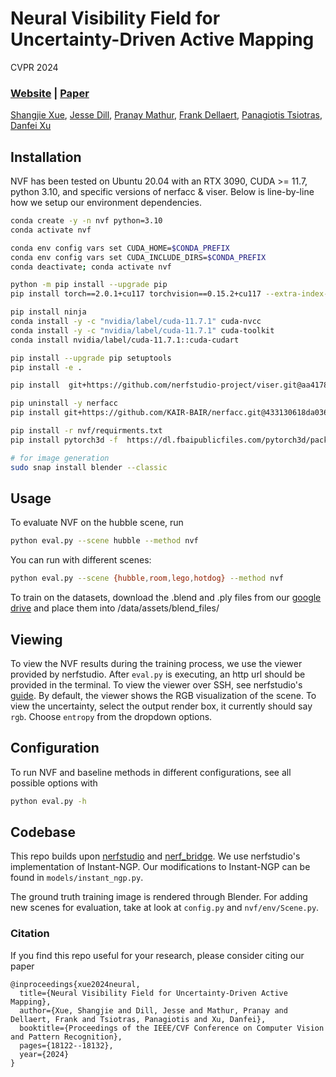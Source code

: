 
# Neural Visibility Field for Uncertainty-Driven Active Mapping

CVPR 2024

### [Website](https://sites.google.com/view/nvf-cvpr24/) | [Paper](https://arxiv.org/abs/2406.06948/)

[Shangjie Xue](https://xsj01.github.io/), [Jesse Dill](https://www.linkedin.com/in/jesse-n-dill/), [Pranay Mathur](https://matnay.github.io/), [Frank Dellaert](https://dellaert.github.io/), [Panagiotis Tsiotras](https://ae.gatech.edu/directory/person/panagiotis-tsiotras), [Danfei Xu](https://faculty.cc.gatech.edu/~danfei/)

## Installation
NVF has been tested on Ubuntu 20.04 with an RTX 3090, CUDA >= 11.7, python 3.10, and specific versions of nerfacc & viser. Below is line-by-line how we setup our environment dependencies. 
```bash
conda create -y -n nvf python=3.10
conda activate nvf

conda env config vars set CUDA_HOME=$CONDA_PREFIX
conda env config vars set CUDA_INCLUDE_DIRS=$CONDA_PREFIX
conda deactivate; conda activate nvf

python -m pip install --upgrade pip
pip install torch==2.0.1+cu117 torchvision==0.15.2+cu117 --extra-index-url https://download.pytorch.org/whl/cu117

pip install ninja
conda install -y -c "nvidia/label/cuda-11.7.1" cuda-nvcc
conda install -y -c "nvidia/label/cuda-11.7.1" cuda-toolkit
conda install nvidia/label/cuda-11.7.1::cuda-cudart

pip install --upgrade pip setuptools
pip install -e .

pip install  git+https://github.com/nerfstudio-project/viser.git@aa417815bf248ba15ee6e22cd4bb49bbc149dee8

pip uninstall -y nerfacc
pip install git+https://github.com/KAIR-BAIR/nerfacc.git@433130618da036d64581e07dc1bf5520bd213129

pip install -r nvf/requirments.txt 
pip install pytorch3d -f  https://dl.fbaipublicfiles.com/pytorch3d/packaging/wheels/py310_cu117_pyt201/download.html

# for image generation
sudo snap install blender --classic

```
## Usage

To evaluate NVF on the hubble scene, run 
```bash
python eval.py --scene hubble --method nvf
```

You can run with different scenes:
```bash
python eval.py --scene {hubble,room,lego,hotdog} --method nvf
```
To train on the datasets, download the .blend and .ply files from our [google drive](https://drive.google.com/drive/folders/1s2g-gBiHMOdQTVtmuTLGfcaA7OMJazvt?usp=sharing) and place them into /data/assets/blend_files/

## Viewing

To view the NVF results during the training process, we use the viewer provided by nerfstudio. After `eval.py` is executing, an http url should be provided in the terminal. To view the viewer over SSH, see nerfstudio's [guide](https://docs.nerf.studio/quickstart/viewer_quickstart.html). By default, the viewer shows the RGB visualization of the scene. To view the uncertainty, select the output render box, it currently should say `rgb`. Choose `entropy` from the dropdown options.

## Configuration

To run NVF and baseline methods in different configurations, see all possible options with 

```bash
python eval.py -h
```

## Codebase

This repo builds upon [nerfstudio](https://github.com/nerfstudio-project/nerfstudio) and [nerf_bridge](https://github.com/javieryu/nerf_bridge). We use nerfstudio's implementation of Instant-NGP. Our modifications to Instant-NGP can be found in `models/instant_ngp.py`. 

The ground truth training image is rendered through Blender. For adding new scenes for evaluation, take at look at `config.py` and `nvf/env/Scene.py`.

### Citation

If you find this repo useful for your research, please consider citing our paper
```
@inproceedings{xue2024neural,
  title={Neural Visibility Field for Uncertainty-Driven Active Mapping},
  author={Xue, Shangjie and Dill, Jesse and Mathur, Pranay and Dellaert, Frank and Tsiotras, Panagiotis and Xu, Danfei},
  booktitle={Proceedings of the IEEE/CVF Conference on Computer Vision and Pattern Recognition},
  pages={18122--18132},
  year={2024}
}
```
